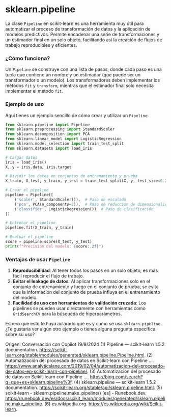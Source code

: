 






















# sklearn.pipeline
La clase `Pipeline` en scikit-learn es una herramienta muy útil para automatizar el proceso de transformación de datos y la aplicación de modelos predictivos. Permite encadenar una serie de transformaciones y un estimador final en un solo objeto, facilitando así la creación de flujos de trabajo reproducibles y eficientes.

### ¿Cómo funciona?

Un `Pipeline` se construye con una lista de pasos, donde cada paso es una tupla que contiene un nombre y un estimador (que puede ser un transformador o un modelo). Los transformadores deben implementar los métodos `fit` y `transform`, mientras que el estimador final solo necesita implementar el método `fit`.

### Ejemplo de uso

Aquí tienes un ejemplo sencillo de cómo crear y utilizar un `Pipeline`:

```python
from sklearn.pipeline import Pipeline
from sklearn.preprocessing import StandardScaler
from sklearn.decomposition import PCA
from sklearn.linear_model import LogisticRegression
from sklearn.model_selection import train_test_split
from sklearn.datasets import load_iris

# Cargar datos
iris = load_iris()
X, y = iris.data, iris.target

# Dividir los datos en conjuntos de entrenamiento y prueba
X_train, X_test, y_train, y_test = train_test_split(X, y, test_size=0.2, random_state=42)

# Crear el pipeline
pipeline = Pipeline([
    ('scaler', StandardScaler()),  # Paso de escalado
    ('pca', PCA(n_components=2)),  # Paso de reducción de dimensionalidad
    ('classifier', LogisticRegression())  # Paso de clasificación
])

# Entrenar el pipeline
pipeline.fit(X_train, y_train)

# Evaluar el pipeline
score = pipeline.score(X_test, y_test)
print(f"Precisión del modelo: {score:.2f}")
```

### Ventajas de usar `Pipeline`

1. **Reproducibilidad**: Al tener todos los pasos en un solo objeto, es más fácil reproducir el flujo de trabajo.
2. **Evitar el leakage de datos**: Al aplicar transformaciones solo en el conjunto de entrenamiento y luego en el conjunto de prueba, se evita que la información del conjunto de prueba influya en el entrenamiento del modelo.
3. **Facilidad de uso con herramientas de validación cruzada**: Los pipelines se pueden usar directamente con herramientas como `GridSearchCV` para la búsqueda de hiperparámetros.

Espero que esto te haya aclarado qué es y cómo se usa `sklearn.pipeline`. ¿Te gustaría ver algún otro ejemplo o tienes alguna pregunta específica sobre su uso?

Origen: Conversación con Copilot 19/9/2024
(1) Pipeline — scikit-learn 1.5.2 documentation. https://scikit-learn.org/stable/modules/generated/sklearn.pipeline.Pipeline.html.
(2) Automatización del procesado de datos en Scikit-learn con Pipeline .... https://www.analyticslane.com/2019/02/04/automatizacion-del-procesado-de-datos-en-scikit-learn-con-pipeline/.
(3) Automatización del procesado de datos en Scikit-learn con Pipeline .... https://bing.com/search?q=que+es+sklearn.pipeline%3f.
(4) sklearn.pipeline — scikit-learn 1.5.2 documentation. https://scikit-learn.org/stable/api/sklearn.pipeline.html.
(5) scikit-learn - sklearn.pipeline.make_pipeline() [es] - Runebook.dev. https://runebook.dev/es/docs/scikit_learn/modules/generated/sklearn.pipeline.make_pipeline.
(6) es.wikipedia.org. https://es.wikipedia.org/wiki/Scikit-learn.